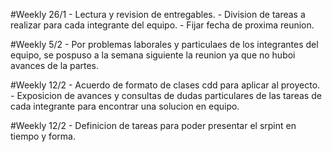 #Weekly 26/1
    - Lectura y revision de entregables.
    - Division de tareas a realizar para cada integrante del equipo.
    - Fijar fecha de proxima reunion.


#Weekly 5/2
    - Por problemas laborales y particulaes de los integrantes del equipo, se pospuso a la semana siguiente la reunion ya que no huboi avances de la partes.
   


#Weekly 12/2
    - Acuerdo de formato de clases cdd para aplicar al proyecto.
    - Exposicion de avances y consultas de dudas particulares de las tareas de cada integrante para encontrar una solucion en equipo.

#Weekly 12/2
    - Definicion de tareas para poder presentar el srpint en tiempo y forma.
